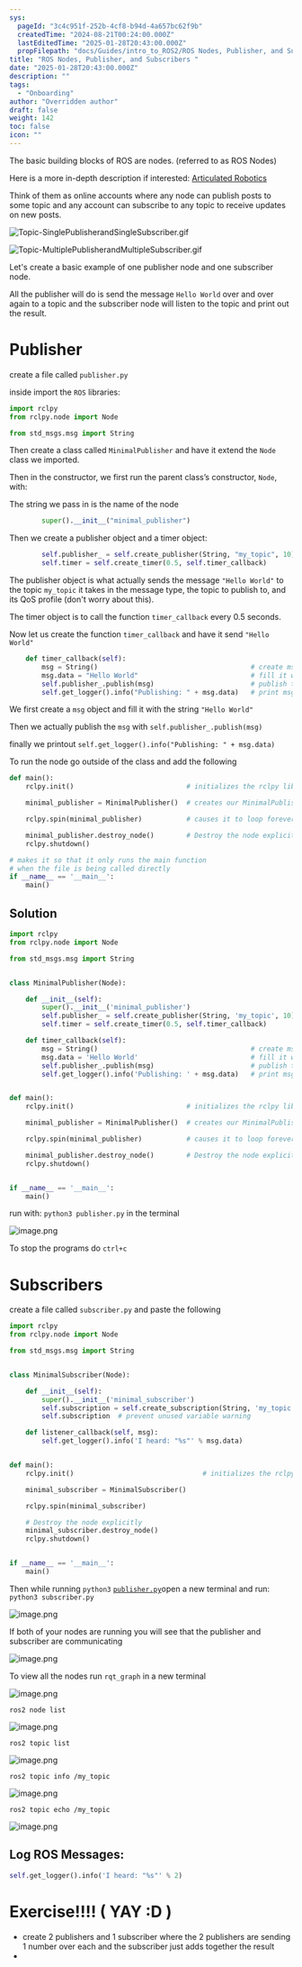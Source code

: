```yaml
---
sys:
  pageId: "3c4c951f-252b-4cf8-b94d-4a657bc62f9b"
  createdTime: "2024-08-21T00:24:00.000Z"
  lastEditedTime: "2025-01-28T20:43:00.000Z"
  propFilepath: "docs/Guides/intro_to_ROS2/ROS Nodes, Publisher, and Subscribers .md"
title: "ROS Nodes, Publisher, and Subscribers "
date: "2025-01-28T20:43:00.000Z"
description: ""
tags:
  - "Onboarding"
author: "Overridden author"
draft: false
weight: 142
toc: false
icon: ""
---
```


The basic building blocks of ROS are nodes. (referred to as ROS Nodes)

Here is a more in-depth description if interested: [Articulated Robotics](https://articulatedrobotics.xyz/tutorials/ready-for-ros/ros-overview#2-nodes)

Think of them as online accounts where any node can publish posts to some topic and any account can subscribe to any topic to receive updates on new posts.

![Topic-SinglePublisherandSingleSubscriber.gif](https://docs.ros.org/en/humble/_images/Topic-SinglePublisherandSingleSubscriber.gif)

![Topic-MultiplePublisherandMultipleSubscriber.gif](https://docs.ros.org/en/humble/_images/Topic-MultiplePublisherandMultipleSubscriber.gif)

Let's create a basic example of one publisher node and one subscriber node.

All the publisher will do is send the message `Hello World` over and over again to a topic and the subscriber node will listen to the topic and print out the result.

# Publisher

create a file called `publisher.py` 

inside import the `ROS` libraries:

```python
import rclpy
from rclpy.node import Node

from std_msgs.msg import String
```

Then create a class called `MinimalPublisher` and have it extend the `Node` class we imported.

Then in the constructor, we first run the parent class’s constructor, `Node`, with:

The string we pass in is the name of the node

```python
        super().__init__("minimal_publisher")
```

Then we create a publisher object and a timer object:

```python
        self.publisher_ = self.create_publisher(String, "my_topic", 10)
        self.timer = self.create_timer(0.5, self.timer_callback)
```

The publisher object is what actually sends the message `"Hello World"` to the topic `my_topic` it takes in the message type, the topic to publish to, and its QoS profile (don't worry about this).

The timer object is to call the function `timer_callback` every 0.5 seconds.

Now let us create the function `timer_callback` and have it send `"Hello World"`

```python
    def timer_callback(self):
        msg = String()                                      # create msg object
        msg.data = "Hello World"                            # fill it with data
        self.publisher_.publish(msg)                        # publish the message
        self.get_logger().info("Publishing: " + msg.data)   # print msg
```

We first create a `msg` object and fill it with the string `"Hello World"`

Then we actually publish the `msg` with `self.publisher_.publish(msg)`

finally we printout `self.get_logger().info("Publishing: " + msg.data)`

To run the node go outside of the class and add the following

```python
def main():
    rclpy.init()                            # initializes the rclpy library

    minimal_publisher = MinimalPublisher()  # creates our MinimalPublisher object

    rclpy.spin(minimal_publisher)           # causes it to loop forever

    minimal_publisher.destroy_node()        # Destroy the node explicitly
    rclpy.shutdown()

# makes it so that it only runs the main function
# when the file is being called directly
if __name__ == '__main__': 
    main()
```

## Solution

```python
import rclpy
from rclpy.node import Node

from std_msgs.msg import String


class MinimalPublisher(Node):

    def __init__(self):
        super().__init__('minimal_publisher')
        self.publisher_ = self.create_publisher(String, 'my_topic', 10)
        self.timer = self.create_timer(0.5, self.timer_callback)

    def timer_callback(self):
        msg = String()                                      # create msg object
        msg.data = 'Hello World'                            # fill it with data
        self.publisher_.publish(msg)                        # publish the message
        self.get_logger().info('Publishing: ' + msg.data)   # print msg


def main():
    rclpy.init()                            # initializes the rclpy library

    minimal_publisher = MinimalPublisher()  # creates our MinimalPublisher object

    rclpy.spin(minimal_publisher)           # causes it to loop forever

    minimal_publisher.destroy_node()        # Destroy the node explicitly
    rclpy.shutdown()


if __name__ == '__main__':
    main()
```

run with: `python3 publisher.py` in the terminal

![image.png](https://prod-files-secure.s3.us-west-2.amazonaws.com/d518164a-d88e-44d1-a4ee-3adb3bd8bce0/9214accb-ad5b-44f1-a31c-b3167c59138b/image.png?X-Amz-Algorithm=AWS4-HMAC-SHA256&X-Amz-Content-Sha256=UNSIGNED-PAYLOAD&X-Amz-Credential=ASIAZI2LB466YPWWINT5%2F20250320%2Fus-west-2%2Fs3%2Faws4_request&X-Amz-Date=20250320T003738Z&X-Amz-Expires=3600&X-Amz-Security-Token=IQoJb3JpZ2luX2VjECUaCXVzLXdlc3QtMiJGMEQCIHNEpENqrv6au30kcGa08a7o3n7LQ7LlUrGXGFCriRmHAiBnmCuo0i3itltztmGA%2FKmjYjHPivYUhsTe4AZZ%2FasLUyr%2FAwh%2BEAAaDDYzNzQyMzE4MzgwNSIM30hV2iTqhLPayvyAKtwD9IMhcP%2BDMVYZBP4T4rn4xrtJ1dQ2hY6jjEtUfAR0kV3WZMkQAsFE%2FTZKK6FiS5tfGYApQStyKmvpuacRR5q835jD2MpSIUHEfgVkzz%2FMXpPzz99QRFy%2BFIYi%2FQ1IFOhDZSqyX9tVmVEJKBU8CS8Vtl%2FzbDuCNCw4op6A%2F%2Felh1R64qPXhhQ4G7bPhn9m5daEBJBtUR3xgUEhCO%2BVNgRqz5N9cQ2pcNazDiJfGawYd%2F3GfqLN%2FbXElLA99oMSOVB%2FQaYM2Yq%2BDD2XL3BuPEESoc0ruXq6Qumjb9%2BybkOrqwmMdU3MslUe1VGxVWY9TuP2Yv9PGoD2Gj1BOtvQhHb2jaGsKifAWQLBHC1YT7FdsVh0E1ez4skMr7M9ziiY48sBEkrdG28%2B7S6oLb6hbDnOvaWpPdGswn%2FGu2B2BxQBiGa3Cxak5ViszPc7dwdV2ClClNUMNK05b1evYJbrPQ8j5i4nWLPHranzOPdAiMVoQakZbYsajj6dD1cwN54sLoGvXenOa%2FZ3Cjx2EZyu3xXGHK%2FHqsx9GtBKrsnRnmNYXJ2wbRgzYCVlL19JoBRKlv%2BHAVV4Kuqe%2Byi0dmsAf69dBYqqm9VygMhxedm9%2FkkWIdoy9Z1uhgTfClBC%2FsswntnsvgY6pgFhKjXFGtL2FKXNrJHGC4%2FsjhbQedIaGhQOoCHYx%2FmszctsSEr0SVAztgXcjt8lMlkXGQ04%2B0MVeG78%2FJ590H59%2FQ0c4vOgcjeKRk2PPXWJ5DYSsdrK7wTYyZnFLcyqfeJ3%2BsNK%2BfAfGlBh6KJ4JGp77SAeBYF8ejJW0FY93Zfe4jbEKdVELyYsGuNh8fjhPkxQOVyhs4ck%2BlOW%2B8wUYIzrcpUeADcT&X-Amz-Signature=f21457674093185a001aab8f73892d5ebd94a702e168369fb7076ac80ab61659&X-Amz-SignedHeaders=host&x-id=GetObject)

To stop the programs do `ctrl+c`

# Subscribers

create a file called `subscriber.py` and paste the following

```python
import rclpy
from rclpy.node import Node

from std_msgs.msg import String


class MinimalSubscriber(Node):

    def __init__(self):
        super().__init__('minimal_subscriber')
        self.subscription = self.create_subscription(String, 'my_topic', self.listener_callback, 10)
        self.subscription  # prevent unused variable warning

    def listener_callback(self, msg):
        self.get_logger().info('I heard: "%s"' % msg.data)


def main():
    rclpy.init()                                # initializes the rclpy library

    minimal_subscriber = MinimalSubscriber()

    rclpy.spin(minimal_subscriber)

    # Destroy the node explicitly
    minimal_subscriber.destroy_node()
    rclpy.shutdown()


if __name__ == '__main__':
    main()
```

Then while running `python3` [`publisher.py`](http://publisher.py/)open a new terminal and run: `python3 subscriber.py` 

![image.png](https://prod-files-secure.s3.us-west-2.amazonaws.com/d518164a-d88e-44d1-a4ee-3adb3bd8bce0/611fccf2-c738-4dbd-94e9-98f209092866/image.png?X-Amz-Algorithm=AWS4-HMAC-SHA256&X-Amz-Content-Sha256=UNSIGNED-PAYLOAD&X-Amz-Credential=ASIAZI2LB466YPWWINT5%2F20250320%2Fus-west-2%2Fs3%2Faws4_request&X-Amz-Date=20250320T003738Z&X-Amz-Expires=3600&X-Amz-Security-Token=IQoJb3JpZ2luX2VjECUaCXVzLXdlc3QtMiJGMEQCIHNEpENqrv6au30kcGa08a7o3n7LQ7LlUrGXGFCriRmHAiBnmCuo0i3itltztmGA%2FKmjYjHPivYUhsTe4AZZ%2FasLUyr%2FAwh%2BEAAaDDYzNzQyMzE4MzgwNSIM30hV2iTqhLPayvyAKtwD9IMhcP%2BDMVYZBP4T4rn4xrtJ1dQ2hY6jjEtUfAR0kV3WZMkQAsFE%2FTZKK6FiS5tfGYApQStyKmvpuacRR5q835jD2MpSIUHEfgVkzz%2FMXpPzz99QRFy%2BFIYi%2FQ1IFOhDZSqyX9tVmVEJKBU8CS8Vtl%2FzbDuCNCw4op6A%2F%2Felh1R64qPXhhQ4G7bPhn9m5daEBJBtUR3xgUEhCO%2BVNgRqz5N9cQ2pcNazDiJfGawYd%2F3GfqLN%2FbXElLA99oMSOVB%2FQaYM2Yq%2BDD2XL3BuPEESoc0ruXq6Qumjb9%2BybkOrqwmMdU3MslUe1VGxVWY9TuP2Yv9PGoD2Gj1BOtvQhHb2jaGsKifAWQLBHC1YT7FdsVh0E1ez4skMr7M9ziiY48sBEkrdG28%2B7S6oLb6hbDnOvaWpPdGswn%2FGu2B2BxQBiGa3Cxak5ViszPc7dwdV2ClClNUMNK05b1evYJbrPQ8j5i4nWLPHranzOPdAiMVoQakZbYsajj6dD1cwN54sLoGvXenOa%2FZ3Cjx2EZyu3xXGHK%2FHqsx9GtBKrsnRnmNYXJ2wbRgzYCVlL19JoBRKlv%2BHAVV4Kuqe%2Byi0dmsAf69dBYqqm9VygMhxedm9%2FkkWIdoy9Z1uhgTfClBC%2FsswntnsvgY6pgFhKjXFGtL2FKXNrJHGC4%2FsjhbQedIaGhQOoCHYx%2FmszctsSEr0SVAztgXcjt8lMlkXGQ04%2B0MVeG78%2FJ590H59%2FQ0c4vOgcjeKRk2PPXWJ5DYSsdrK7wTYyZnFLcyqfeJ3%2BsNK%2BfAfGlBh6KJ4JGp77SAeBYF8ejJW0FY93Zfe4jbEKdVELyYsGuNh8fjhPkxQOVyhs4ck%2BlOW%2B8wUYIzrcpUeADcT&X-Amz-Signature=bd08d787622890e1c6f9311d3476d117a07051ca581ed4509129791b71fe8db8&X-Amz-SignedHeaders=host&x-id=GetObject)

If both of your nodes are running you will see that the publisher and subscriber are communicating

![image.png](https://prod-files-secure.s3.us-west-2.amazonaws.com/d518164a-d88e-44d1-a4ee-3adb3bd8bce0/eea428b5-1cf0-43bb-a30b-81cbaf6c5c78/image.png?X-Amz-Algorithm=AWS4-HMAC-SHA256&X-Amz-Content-Sha256=UNSIGNED-PAYLOAD&X-Amz-Credential=ASIAZI2LB466YPWWINT5%2F20250320%2Fus-west-2%2Fs3%2Faws4_request&X-Amz-Date=20250320T003738Z&X-Amz-Expires=3600&X-Amz-Security-Token=IQoJb3JpZ2luX2VjECUaCXVzLXdlc3QtMiJGMEQCIHNEpENqrv6au30kcGa08a7o3n7LQ7LlUrGXGFCriRmHAiBnmCuo0i3itltztmGA%2FKmjYjHPivYUhsTe4AZZ%2FasLUyr%2FAwh%2BEAAaDDYzNzQyMzE4MzgwNSIM30hV2iTqhLPayvyAKtwD9IMhcP%2BDMVYZBP4T4rn4xrtJ1dQ2hY6jjEtUfAR0kV3WZMkQAsFE%2FTZKK6FiS5tfGYApQStyKmvpuacRR5q835jD2MpSIUHEfgVkzz%2FMXpPzz99QRFy%2BFIYi%2FQ1IFOhDZSqyX9tVmVEJKBU8CS8Vtl%2FzbDuCNCw4op6A%2F%2Felh1R64qPXhhQ4G7bPhn9m5daEBJBtUR3xgUEhCO%2BVNgRqz5N9cQ2pcNazDiJfGawYd%2F3GfqLN%2FbXElLA99oMSOVB%2FQaYM2Yq%2BDD2XL3BuPEESoc0ruXq6Qumjb9%2BybkOrqwmMdU3MslUe1VGxVWY9TuP2Yv9PGoD2Gj1BOtvQhHb2jaGsKifAWQLBHC1YT7FdsVh0E1ez4skMr7M9ziiY48sBEkrdG28%2B7S6oLb6hbDnOvaWpPdGswn%2FGu2B2BxQBiGa3Cxak5ViszPc7dwdV2ClClNUMNK05b1evYJbrPQ8j5i4nWLPHranzOPdAiMVoQakZbYsajj6dD1cwN54sLoGvXenOa%2FZ3Cjx2EZyu3xXGHK%2FHqsx9GtBKrsnRnmNYXJ2wbRgzYCVlL19JoBRKlv%2BHAVV4Kuqe%2Byi0dmsAf69dBYqqm9VygMhxedm9%2FkkWIdoy9Z1uhgTfClBC%2FsswntnsvgY6pgFhKjXFGtL2FKXNrJHGC4%2FsjhbQedIaGhQOoCHYx%2FmszctsSEr0SVAztgXcjt8lMlkXGQ04%2B0MVeG78%2FJ590H59%2FQ0c4vOgcjeKRk2PPXWJ5DYSsdrK7wTYyZnFLcyqfeJ3%2BsNK%2BfAfGlBh6KJ4JGp77SAeBYF8ejJW0FY93Zfe4jbEKdVELyYsGuNh8fjhPkxQOVyhs4ck%2BlOW%2B8wUYIzrcpUeADcT&X-Amz-Signature=377b366b034b4d343a50173628930b56124b3451fd1164cc4794ab4a9ab65f6a&X-Amz-SignedHeaders=host&x-id=GetObject)

To view all the nodes run `rqt_graph` in a new terminal

![image.png](https://prod-files-secure.s3.us-west-2.amazonaws.com/d518164a-d88e-44d1-a4ee-3adb3bd8bce0/1d98e964-4318-4d62-b5c4-8c8f78368598/image.png?X-Amz-Algorithm=AWS4-HMAC-SHA256&X-Amz-Content-Sha256=UNSIGNED-PAYLOAD&X-Amz-Credential=ASIAZI2LB466YPWWINT5%2F20250320%2Fus-west-2%2Fs3%2Faws4_request&X-Amz-Date=20250320T003738Z&X-Amz-Expires=3600&X-Amz-Security-Token=IQoJb3JpZ2luX2VjECUaCXVzLXdlc3QtMiJGMEQCIHNEpENqrv6au30kcGa08a7o3n7LQ7LlUrGXGFCriRmHAiBnmCuo0i3itltztmGA%2FKmjYjHPivYUhsTe4AZZ%2FasLUyr%2FAwh%2BEAAaDDYzNzQyMzE4MzgwNSIM30hV2iTqhLPayvyAKtwD9IMhcP%2BDMVYZBP4T4rn4xrtJ1dQ2hY6jjEtUfAR0kV3WZMkQAsFE%2FTZKK6FiS5tfGYApQStyKmvpuacRR5q835jD2MpSIUHEfgVkzz%2FMXpPzz99QRFy%2BFIYi%2FQ1IFOhDZSqyX9tVmVEJKBU8CS8Vtl%2FzbDuCNCw4op6A%2F%2Felh1R64qPXhhQ4G7bPhn9m5daEBJBtUR3xgUEhCO%2BVNgRqz5N9cQ2pcNazDiJfGawYd%2F3GfqLN%2FbXElLA99oMSOVB%2FQaYM2Yq%2BDD2XL3BuPEESoc0ruXq6Qumjb9%2BybkOrqwmMdU3MslUe1VGxVWY9TuP2Yv9PGoD2Gj1BOtvQhHb2jaGsKifAWQLBHC1YT7FdsVh0E1ez4skMr7M9ziiY48sBEkrdG28%2B7S6oLb6hbDnOvaWpPdGswn%2FGu2B2BxQBiGa3Cxak5ViszPc7dwdV2ClClNUMNK05b1evYJbrPQ8j5i4nWLPHranzOPdAiMVoQakZbYsajj6dD1cwN54sLoGvXenOa%2FZ3Cjx2EZyu3xXGHK%2FHqsx9GtBKrsnRnmNYXJ2wbRgzYCVlL19JoBRKlv%2BHAVV4Kuqe%2Byi0dmsAf69dBYqqm9VygMhxedm9%2FkkWIdoy9Z1uhgTfClBC%2FsswntnsvgY6pgFhKjXFGtL2FKXNrJHGC4%2FsjhbQedIaGhQOoCHYx%2FmszctsSEr0SVAztgXcjt8lMlkXGQ04%2B0MVeG78%2FJ590H59%2FQ0c4vOgcjeKRk2PPXWJ5DYSsdrK7wTYyZnFLcyqfeJ3%2BsNK%2BfAfGlBh6KJ4JGp77SAeBYF8ejJW0FY93Zfe4jbEKdVELyYsGuNh8fjhPkxQOVyhs4ck%2BlOW%2B8wUYIzrcpUeADcT&X-Amz-Signature=113ee8c5644ad3ec61185221d16253df9f39c5ef72347815ecef0c14c1f2bacc&X-Amz-SignedHeaders=host&x-id=GetObject)

`ros2 node list`

![image.png](https://prod-files-secure.s3.us-west-2.amazonaws.com/d518164a-d88e-44d1-a4ee-3adb3bd8bce0/680ac8cf-e6d9-4164-9ece-5b9a6fccffee/image.png?X-Amz-Algorithm=AWS4-HMAC-SHA256&X-Amz-Content-Sha256=UNSIGNED-PAYLOAD&X-Amz-Credential=ASIAZI2LB466YPWWINT5%2F20250320%2Fus-west-2%2Fs3%2Faws4_request&X-Amz-Date=20250320T003738Z&X-Amz-Expires=3600&X-Amz-Security-Token=IQoJb3JpZ2luX2VjECUaCXVzLXdlc3QtMiJGMEQCIHNEpENqrv6au30kcGa08a7o3n7LQ7LlUrGXGFCriRmHAiBnmCuo0i3itltztmGA%2FKmjYjHPivYUhsTe4AZZ%2FasLUyr%2FAwh%2BEAAaDDYzNzQyMzE4MzgwNSIM30hV2iTqhLPayvyAKtwD9IMhcP%2BDMVYZBP4T4rn4xrtJ1dQ2hY6jjEtUfAR0kV3WZMkQAsFE%2FTZKK6FiS5tfGYApQStyKmvpuacRR5q835jD2MpSIUHEfgVkzz%2FMXpPzz99QRFy%2BFIYi%2FQ1IFOhDZSqyX9tVmVEJKBU8CS8Vtl%2FzbDuCNCw4op6A%2F%2Felh1R64qPXhhQ4G7bPhn9m5daEBJBtUR3xgUEhCO%2BVNgRqz5N9cQ2pcNazDiJfGawYd%2F3GfqLN%2FbXElLA99oMSOVB%2FQaYM2Yq%2BDD2XL3BuPEESoc0ruXq6Qumjb9%2BybkOrqwmMdU3MslUe1VGxVWY9TuP2Yv9PGoD2Gj1BOtvQhHb2jaGsKifAWQLBHC1YT7FdsVh0E1ez4skMr7M9ziiY48sBEkrdG28%2B7S6oLb6hbDnOvaWpPdGswn%2FGu2B2BxQBiGa3Cxak5ViszPc7dwdV2ClClNUMNK05b1evYJbrPQ8j5i4nWLPHranzOPdAiMVoQakZbYsajj6dD1cwN54sLoGvXenOa%2FZ3Cjx2EZyu3xXGHK%2FHqsx9GtBKrsnRnmNYXJ2wbRgzYCVlL19JoBRKlv%2BHAVV4Kuqe%2Byi0dmsAf69dBYqqm9VygMhxedm9%2FkkWIdoy9Z1uhgTfClBC%2FsswntnsvgY6pgFhKjXFGtL2FKXNrJHGC4%2FsjhbQedIaGhQOoCHYx%2FmszctsSEr0SVAztgXcjt8lMlkXGQ04%2B0MVeG78%2FJ590H59%2FQ0c4vOgcjeKRk2PPXWJ5DYSsdrK7wTYyZnFLcyqfeJ3%2BsNK%2BfAfGlBh6KJ4JGp77SAeBYF8ejJW0FY93Zfe4jbEKdVELyYsGuNh8fjhPkxQOVyhs4ck%2BlOW%2B8wUYIzrcpUeADcT&X-Amz-Signature=012179fcbf4c3e35d3648275b9dd3f8f54c6b4068bc67b285d6c94a7fb84a812&X-Amz-SignedHeaders=host&x-id=GetObject)

`ros2 topic list`

![image.png](https://prod-files-secure.s3.us-west-2.amazonaws.com/d518164a-d88e-44d1-a4ee-3adb3bd8bce0/eee2ebe1-27ef-4a4a-96fb-2ca54126fb29/image.png?X-Amz-Algorithm=AWS4-HMAC-SHA256&X-Amz-Content-Sha256=UNSIGNED-PAYLOAD&X-Amz-Credential=ASIAZI2LB466YPWWINT5%2F20250320%2Fus-west-2%2Fs3%2Faws4_request&X-Amz-Date=20250320T003738Z&X-Amz-Expires=3600&X-Amz-Security-Token=IQoJb3JpZ2luX2VjECUaCXVzLXdlc3QtMiJGMEQCIHNEpENqrv6au30kcGa08a7o3n7LQ7LlUrGXGFCriRmHAiBnmCuo0i3itltztmGA%2FKmjYjHPivYUhsTe4AZZ%2FasLUyr%2FAwh%2BEAAaDDYzNzQyMzE4MzgwNSIM30hV2iTqhLPayvyAKtwD9IMhcP%2BDMVYZBP4T4rn4xrtJ1dQ2hY6jjEtUfAR0kV3WZMkQAsFE%2FTZKK6FiS5tfGYApQStyKmvpuacRR5q835jD2MpSIUHEfgVkzz%2FMXpPzz99QRFy%2BFIYi%2FQ1IFOhDZSqyX9tVmVEJKBU8CS8Vtl%2FzbDuCNCw4op6A%2F%2Felh1R64qPXhhQ4G7bPhn9m5daEBJBtUR3xgUEhCO%2BVNgRqz5N9cQ2pcNazDiJfGawYd%2F3GfqLN%2FbXElLA99oMSOVB%2FQaYM2Yq%2BDD2XL3BuPEESoc0ruXq6Qumjb9%2BybkOrqwmMdU3MslUe1VGxVWY9TuP2Yv9PGoD2Gj1BOtvQhHb2jaGsKifAWQLBHC1YT7FdsVh0E1ez4skMr7M9ziiY48sBEkrdG28%2B7S6oLb6hbDnOvaWpPdGswn%2FGu2B2BxQBiGa3Cxak5ViszPc7dwdV2ClClNUMNK05b1evYJbrPQ8j5i4nWLPHranzOPdAiMVoQakZbYsajj6dD1cwN54sLoGvXenOa%2FZ3Cjx2EZyu3xXGHK%2FHqsx9GtBKrsnRnmNYXJ2wbRgzYCVlL19JoBRKlv%2BHAVV4Kuqe%2Byi0dmsAf69dBYqqm9VygMhxedm9%2FkkWIdoy9Z1uhgTfClBC%2FsswntnsvgY6pgFhKjXFGtL2FKXNrJHGC4%2FsjhbQedIaGhQOoCHYx%2FmszctsSEr0SVAztgXcjt8lMlkXGQ04%2B0MVeG78%2FJ590H59%2FQ0c4vOgcjeKRk2PPXWJ5DYSsdrK7wTYyZnFLcyqfeJ3%2BsNK%2BfAfGlBh6KJ4JGp77SAeBYF8ejJW0FY93Zfe4jbEKdVELyYsGuNh8fjhPkxQOVyhs4ck%2BlOW%2B8wUYIzrcpUeADcT&X-Amz-Signature=b4c06bf545c749d0e60fe26ee063b05dd1a62d30add7851fecfe555cfb768312&X-Amz-SignedHeaders=host&x-id=GetObject)

`ros2 topic info /my_topic`

![image.png](https://prod-files-secure.s3.us-west-2.amazonaws.com/d518164a-d88e-44d1-a4ee-3adb3bd8bce0/6288ef12-cb9e-406f-b9eb-65feed3a9011/image.png?X-Amz-Algorithm=AWS4-HMAC-SHA256&X-Amz-Content-Sha256=UNSIGNED-PAYLOAD&X-Amz-Credential=ASIAZI2LB466YPWWINT5%2F20250320%2Fus-west-2%2Fs3%2Faws4_request&X-Amz-Date=20250320T003738Z&X-Amz-Expires=3600&X-Amz-Security-Token=IQoJb3JpZ2luX2VjECUaCXVzLXdlc3QtMiJGMEQCIHNEpENqrv6au30kcGa08a7o3n7LQ7LlUrGXGFCriRmHAiBnmCuo0i3itltztmGA%2FKmjYjHPivYUhsTe4AZZ%2FasLUyr%2FAwh%2BEAAaDDYzNzQyMzE4MzgwNSIM30hV2iTqhLPayvyAKtwD9IMhcP%2BDMVYZBP4T4rn4xrtJ1dQ2hY6jjEtUfAR0kV3WZMkQAsFE%2FTZKK6FiS5tfGYApQStyKmvpuacRR5q835jD2MpSIUHEfgVkzz%2FMXpPzz99QRFy%2BFIYi%2FQ1IFOhDZSqyX9tVmVEJKBU8CS8Vtl%2FzbDuCNCw4op6A%2F%2Felh1R64qPXhhQ4G7bPhn9m5daEBJBtUR3xgUEhCO%2BVNgRqz5N9cQ2pcNazDiJfGawYd%2F3GfqLN%2FbXElLA99oMSOVB%2FQaYM2Yq%2BDD2XL3BuPEESoc0ruXq6Qumjb9%2BybkOrqwmMdU3MslUe1VGxVWY9TuP2Yv9PGoD2Gj1BOtvQhHb2jaGsKifAWQLBHC1YT7FdsVh0E1ez4skMr7M9ziiY48sBEkrdG28%2B7S6oLb6hbDnOvaWpPdGswn%2FGu2B2BxQBiGa3Cxak5ViszPc7dwdV2ClClNUMNK05b1evYJbrPQ8j5i4nWLPHranzOPdAiMVoQakZbYsajj6dD1cwN54sLoGvXenOa%2FZ3Cjx2EZyu3xXGHK%2FHqsx9GtBKrsnRnmNYXJ2wbRgzYCVlL19JoBRKlv%2BHAVV4Kuqe%2Byi0dmsAf69dBYqqm9VygMhxedm9%2FkkWIdoy9Z1uhgTfClBC%2FsswntnsvgY6pgFhKjXFGtL2FKXNrJHGC4%2FsjhbQedIaGhQOoCHYx%2FmszctsSEr0SVAztgXcjt8lMlkXGQ04%2B0MVeG78%2FJ590H59%2FQ0c4vOgcjeKRk2PPXWJ5DYSsdrK7wTYyZnFLcyqfeJ3%2BsNK%2BfAfGlBh6KJ4JGp77SAeBYF8ejJW0FY93Zfe4jbEKdVELyYsGuNh8fjhPkxQOVyhs4ck%2BlOW%2B8wUYIzrcpUeADcT&X-Amz-Signature=85117cb494fdff707200dc63697b24729ebc5334e47b0890df50e19a42ea41b0&X-Amz-SignedHeaders=host&x-id=GetObject)

`ros2 topic echo /my_topic`

![image.png](https://prod-files-secure.s3.us-west-2.amazonaws.com/d518164a-d88e-44d1-a4ee-3adb3bd8bce0/0a6fcb4d-422d-4a6c-a803-749ef4adf2c6/image.png?X-Amz-Algorithm=AWS4-HMAC-SHA256&X-Amz-Content-Sha256=UNSIGNED-PAYLOAD&X-Amz-Credential=ASIAZI2LB466YPWWINT5%2F20250320%2Fus-west-2%2Fs3%2Faws4_request&X-Amz-Date=20250320T003738Z&X-Amz-Expires=3600&X-Amz-Security-Token=IQoJb3JpZ2luX2VjECUaCXVzLXdlc3QtMiJGMEQCIHNEpENqrv6au30kcGa08a7o3n7LQ7LlUrGXGFCriRmHAiBnmCuo0i3itltztmGA%2FKmjYjHPivYUhsTe4AZZ%2FasLUyr%2FAwh%2BEAAaDDYzNzQyMzE4MzgwNSIM30hV2iTqhLPayvyAKtwD9IMhcP%2BDMVYZBP4T4rn4xrtJ1dQ2hY6jjEtUfAR0kV3WZMkQAsFE%2FTZKK6FiS5tfGYApQStyKmvpuacRR5q835jD2MpSIUHEfgVkzz%2FMXpPzz99QRFy%2BFIYi%2FQ1IFOhDZSqyX9tVmVEJKBU8CS8Vtl%2FzbDuCNCw4op6A%2F%2Felh1R64qPXhhQ4G7bPhn9m5daEBJBtUR3xgUEhCO%2BVNgRqz5N9cQ2pcNazDiJfGawYd%2F3GfqLN%2FbXElLA99oMSOVB%2FQaYM2Yq%2BDD2XL3BuPEESoc0ruXq6Qumjb9%2BybkOrqwmMdU3MslUe1VGxVWY9TuP2Yv9PGoD2Gj1BOtvQhHb2jaGsKifAWQLBHC1YT7FdsVh0E1ez4skMr7M9ziiY48sBEkrdG28%2B7S6oLb6hbDnOvaWpPdGswn%2FGu2B2BxQBiGa3Cxak5ViszPc7dwdV2ClClNUMNK05b1evYJbrPQ8j5i4nWLPHranzOPdAiMVoQakZbYsajj6dD1cwN54sLoGvXenOa%2FZ3Cjx2EZyu3xXGHK%2FHqsx9GtBKrsnRnmNYXJ2wbRgzYCVlL19JoBRKlv%2BHAVV4Kuqe%2Byi0dmsAf69dBYqqm9VygMhxedm9%2FkkWIdoy9Z1uhgTfClBC%2FsswntnsvgY6pgFhKjXFGtL2FKXNrJHGC4%2FsjhbQedIaGhQOoCHYx%2FmszctsSEr0SVAztgXcjt8lMlkXGQ04%2B0MVeG78%2FJ590H59%2FQ0c4vOgcjeKRk2PPXWJ5DYSsdrK7wTYyZnFLcyqfeJ3%2BsNK%2BfAfGlBh6KJ4JGp77SAeBYF8ejJW0FY93Zfe4jbEKdVELyYsGuNh8fjhPkxQOVyhs4ck%2BlOW%2B8wUYIzrcpUeADcT&X-Amz-Signature=368d571563c0d04932ab1a1cb50b26b6920f40cc339e9a3c98dd26afb7e90c04&X-Amz-SignedHeaders=host&x-id=GetObject)

## Log ROS Messages:

```python
self.get_logger().info('I heard: "%s"' % 2)
```

# Exercise!!!! ( YAY :D )

- create 2 publishers and 1 subscriber where the 2 publishers are sending 1 number over each and the subscriber just adds together the result
- 
